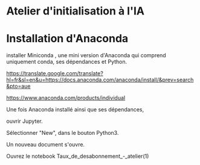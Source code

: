 # Atelier d'initialisation à l'IA

# Installation d'Anaconda

installer Miniconda , une mini version d'Anaconda qui comprend uniquement conda, ses dépendances et Python.

https://translate.google.com/translate?hl=fr&sl=en&u=https://docs.anaconda.com/anaconda/install/&prev=search&pto=aue

https://www.anaconda.com/products/individual

Une fois Anaconda installé ainsi que ses dépendances, 

ouvrir Jupyter.

Sélectionner "New", dans le bouton Python3.

Un nouveau document s'ouvre.

Ouvrez le notebook Taux_de_desabonnement_-_atelier(1)
